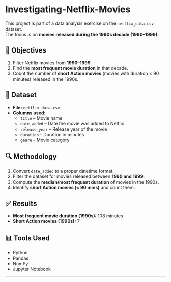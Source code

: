 # Investigating-Netflix-Movies

This project is part of a data analysis exercise on the `netflix_data.csv` dataset.  
The focus is on **movies released during the 1990s decade (1990–1999)**.

## 📌 Objectives
1. Filter Netflix movies from **1990–1999**.
2. Find the **most frequent movie duration** in that decade.
3. Count the number of **short Action movies** (movies with duration < 90 minutes) released in the 1990s.

## 📂 Dataset
- **File:** `netflix_data.csv`
- **Columns used:**
  - `title` – Movie name
  - `date_added` – Date the movie was added to Netflix
  - `release_year` – Release year of the movie
  - `duration` – Duration in minutes
  - `genre` – Movie category

## 🔍 Methodology
1. Convert `date_added` to a proper datetime format.
2. Filter the dataset for movies released between **1990 and 1999**.
3. Compute the **median/most frequent duration** of movies in the 1990s.
4. Identify **short Action movies (< 90 mins)** and count them.

## ✅ Results
- **Most frequent movie duration (1990s):** 108 minutes  
- **Short Action movies (1990s):** 7


## 📊 Tools Used
- Python
- Pandas
- NumPy
- Jupyter Notebook

---

